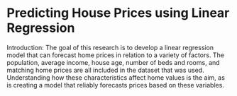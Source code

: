 # Predicting House Prices using Linear Regression

Introduction:
The goal of this research is to develop a linear regression model that can forecast home prices in relation to a variety of factors. The population, average income, house age, number of beds and rooms, and matching home prices are all included in the dataset that was used. Understanding how these characteristics affect home values is the aim, as is creating a model that reliably forecasts prices based on these variables.


